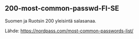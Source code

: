 ## 200-most-common-passwd-FI-SE
Suomen ja Ruotsin 200 yleisintä salasanaa.

Lähde: https://nordpass.com/most-common-passwords-list/
